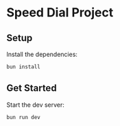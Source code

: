 # Speed Dial Project

## Setup

Install the dependencies:

```bash
bun install
```

## Get Started

Start the dev server:

```bash
bun run dev
```
